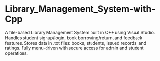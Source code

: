 # Library_Management_System-with-Cpp
A file-based Library Management System built in C++ using Visual Studio. Handles student signup/login, book borrowing/return, and feedback features. Stores data in .txt files: books, students, issued records, and ratings. Fully menu-driven with secure access for admin and student operations.
